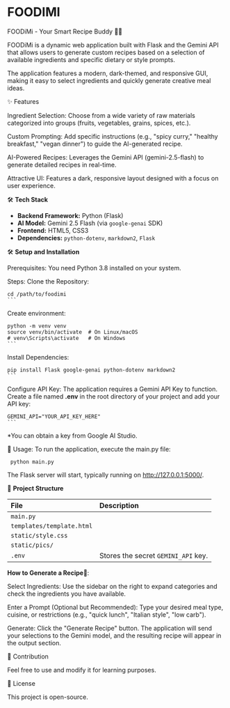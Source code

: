 # FOODIMI
FOODiMi - Your Smart Recipe Buddy 🧑‍🍳

FOODiMi is a dynamic web application built with Flask and the Gemini API that allows users to generate custom recipes based on a selection of available ingredients and specific dietary or style prompts.

The application features a modern, dark-themed, and responsive GUI, making it easy to select ingredients and quickly generate creative meal ideas.

✨ Features

Ingredient Selection: Choose from a wide variety of raw materials categorized into groups (fruits, vegetables, grains, spices, etc.).

Custom Prompting: Add specific instructions (e.g., "spicy curry," "healthy breakfast," "vegan dinner") to guide the AI-generated recipe.

AI-Powered Recipes: Leverages the Gemini API (gemini-2.5-flash) to generate detailed recipes in real-time.

Attractive UI: Features a dark, responsive layout designed with a focus on user experience.

🛠️ **Tech Stack**

* **Backend Framework:** Python (Flask)
* **AI Model:** Gemini 2.5 Flash (via `google-genai` SDK)
* **Frontend:** HTML5, CSS3
* **Dependencies:** `python-dotenv`, `markdown2`, `Flask`

🛠️ **Setup and Installation**

Prerequisites:
You need Python 3.8 installed on your system.

Steps:
Clone the Repository:

    cd /path/to/foodimi
    ```
Create environment:

    python -m venv venv
    source venv/bin/activate  # On Linux/macOS
    # venv\Scripts\activate   # On Windows
    ```

Install Dependencies:

    pip install Flask google-genai python-dotenv markdown2
    ```


Configure API Key:
The application requires a Gemini API Key to function. Create a file named **.env** in the root directory of your project and add your API key:


    GEMINI_API="YOUR_API_KEY_HERE"
    ```

*You can obtain a key from Google AI Studio.

🚀 Usage:
To run the application, execute the main.py file:

     python main.py


The Flask server will start, typically running on http://127.0.0.1:5000/.

📂 **Project Structure**

| File | Description |
| :--- | :--- |
| `main.py` | 
| `templates/template.html` |
| `static/style.css` | 
| `static/pics/` | 
| `.env` | Stores the secret `GEMINI_API` key. |

**How to Generate a Recipe🍳**:

Select Ingredients: Use the sidebar on the right to expand categories and check the ingredients you have available.

Enter a Prompt (Optional but Recommended): Type your desired meal type, cuisine, or restrictions (e.g., "quick lunch", "Italian style", "low carb").

Generate: Click the "Generate Recipe" button. The application will send your selections to the Gemini model, and the resulting recipe will appear in the output section.


🤝 Contribution

 Feel free to use and modify it for learning purposes.

📝 License

This project is open-source.
